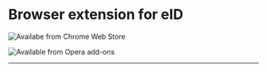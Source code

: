 # Browser extension for eID

![Availabe from Chrome Web Store](https://developer.chrome.com/webstore/images/ChromeWebStore_BadgeWBorder_v2_206x58.png)

![Available from Opera add-ons](https://dev.opera.com/extensions/branding-guidelines/addons_206x58_en@2x.png)

----
